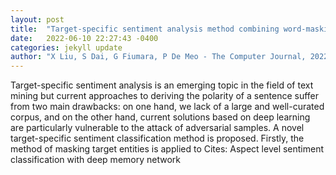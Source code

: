```yaml
---
layout: post
title:  "Target-specific sentiment analysis method combining word-masking data enhancement and adversarial learning"
date:   2022-06-10 22:27:43 -0400
categories: jekyll update
author: "X Liu, S Dai, G Fiumara, P De Meo - The Computer Journal, 2022"
---
```

Target-specific sentiment analysis is an emerging topic in the field of text mining but current approaches to deriving the polarity of a sentence suffer from two main drawbacks: on one hand, we lack of a large and well-curated corpus, and on the other hand, current solutions based on deep learning are particularly vulnerable to the attack of adversarial samples. A novel target-specific sentiment classification method is proposed. Firstly, the method of masking target entities is applied to 
Cites: Aspect level sentiment classification with deep memory network